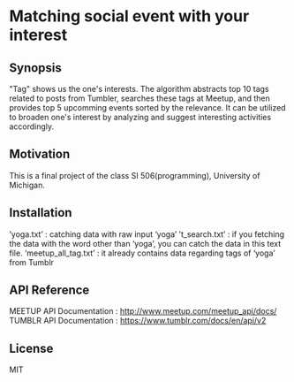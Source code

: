 # Matching social event with your interest

## Synopsis
  "Tag" shows us the one's interests. The algorithm abstracts top 10 tags related to posts from Tumbler, searches these tags at Meetup, and then provides top 5 upcomming events sorted by the relevance. It can be utilized to broaden one's interest by analyzing  and suggest interesting activities accordingly. 
  
## Motivation

This is a final project of the class SI 506(programming), University of Michigan.


## Installation

’yoga.txt’ : catching data with raw input ‘yoga’
’t_search.txt’ : if you fetching the data with the word other than ‘yoga’, you can catch the data in this text file.
‘meetup_all_tag.txt’ : it already contains data regarding tags of ‘yoga’ from Tumblr


## API Reference

MEETUP API Documentation : http://www.meetup.com/meetup_api/docs/
TUMBLR API Documentation : https://www.tumblr.com/docs/en/api/v2


## License

MIT
